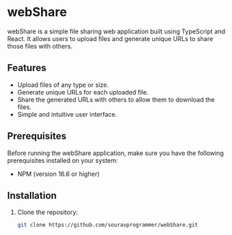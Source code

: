 # webShare

webShare is a simple file sharing web application built using TypeScript and React. It allows users to upload files and generate unique URLs to share those files with others.

## Features

- Upload files of any type or size.
- Generate unique URLs for each uploaded file.
- Share the generated URLs with others to allow them to download the files.
- Simple and intuitive user interface.


## Prerequisites

Before running the webShare application, make sure you have the following prerequisites installed on your system:

- NPM (version 16.6 or higher)

## Installation

1. Clone the repository:

   ```bash
   git clone https://github.com/souravprogrammer/webShare.git
